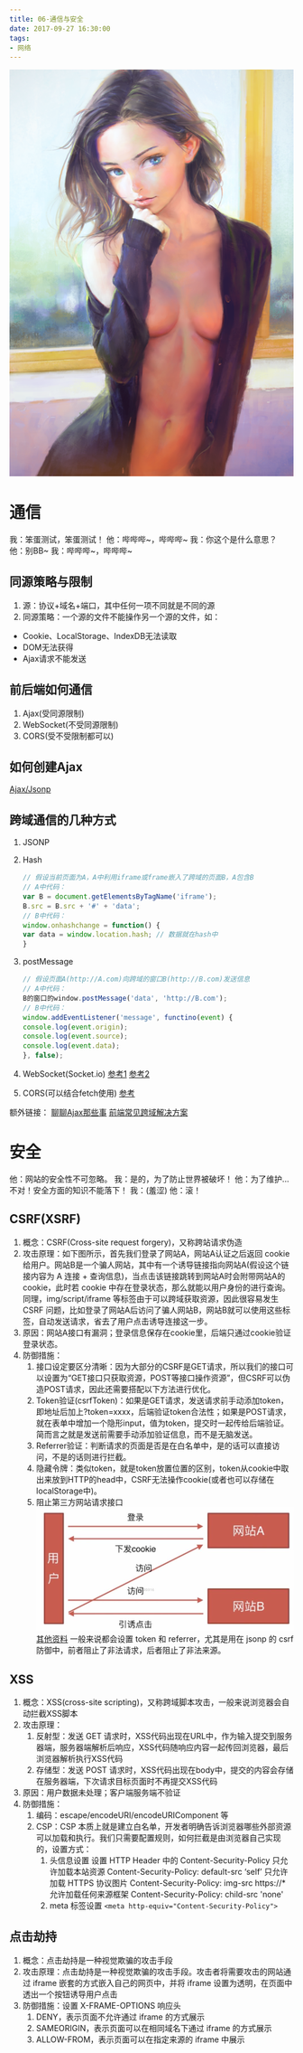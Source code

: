 ```yaml
---
title: 06-通信与安全
date: 2017-09-27 16:30:00
tags:
- 网络
---
```

<img src="/images/index/06.jpg" />
<!--more-->

# 通信

我：笨蛋测试，笨蛋测试！
他：哔哔哔~，哔哔哔~
我：你这个是什么意思？
他：别BB~
我：哔哔哔~，哔哔哔~

## 同源策略与限制

1. 源：协议+域名+端口，其中任何一项不同就是不同的源
2. 同源策略：一个源的文件不能操作另一个源的文件，如：
 * Cookie、LocalStorage、IndexDB无法读取
 * DOM无法获得
 * Ajax请求不能发送

## 前后端如何通信

1. Ajax(受同源限制)
2. WebSocket(不受同源限制)
3. CORS(受不受限制都可以)

## 如何创建Ajax

[Ajax/Jsonp](https://github.com/KokoTa/All-demo/blob/master/other/util.js)

## 跨域通信的几种方式

1. JSONP

2. Hash

    ``` javascript
    // 假设当前页面为A，A中利用iframe或frame嵌入了跨域的页面B，A包含B
    // A中代码：
    var B = document.getElementsByTagName('iframe');
    B.src = B.src + '#' + 'data';
    // B中代码：
    window.onhashchange = function() {
    var data = window.location.hash; // 数据就在hash中
    }
    ```

3. postMessage

    ``` javascript
    // 假设页面A(http://A.com)向跨域的窗口B(http://B.com)发送信息
    // A中代码：
    B的窗口的window.postMessage('data', 'http://B.com');
    // B中代码：
    window.addEventListener('message', functino(event) {
    console.log(event.origin);
    console.log(event.source);
    console.log(event.data);
    }, false);
    ```

4. WebSocket(Socket.io)
    [参考1](http://www.ruanyifeng.com/blog/2017/05/websocket.html)
    [参考2](http://blog.csdn.net/frank_good/article/details/50856585)

5. CORS(可以结合fetch使用)
    [参考](http://www.ruanyifeng.com/blog/2016/04/cors.html)

额外链接：
[聊聊Ajax那些事](https://segmentfault.com/a/1190000006669043)
[前端常见跨域解决方案](https://segmentfault.com/a/1190000011145364)

# 安全

他：网站的安全性不可忽略。
我：是的，为了防止世界被破坏！
他：为了维护...不对！安全方面的知识不能落下！
我：(羞涩)
他：滚！

## CSRF(XSRF)

1. 概念：CSRF(Cross-site request forgery)，又称跨站请求伪造
2. 攻击原理：如下图所示，首先我们登录了网站A，网站A认证之后返回 cookie 给用户。网站B是一个骗人网站，其中有一个诱导链接指向网站A(假设这个链接内容为 A 连接 + 查询信息)，当点击该链接跳转到网站A时会附带网站A的 cookie，此时若 cookie 中存在登录状态，那么就能以用户身份的进行查询。同理，img/script/iframe 等标签由于可以跨域获取资源，因此很容易发生 CSRF 问题，比如登录了网站A后访问了骗人网站B，网站B就可以使用这些标签，自动发送请求，省去了用户点击诱导连接这一步。
3. 原因：网站A接口有漏洞；登录信息保存在cookie里，后端只通过cookie验证登录状态。
4. 防御措施：
   1. 接口设定要区分清晰：因为大部分的CSRF是GET请求，所以我们的接口可以设置为“GET接口只获取资源，POST等接口操作资源”，但CSRF可以伪造POST请求，因此还需要搭配以下方法进行优化。
   2. Token验证(csrfToken)：如果是GET请求，发送请求前手动添加token，即地址后加上?token=xxxx，后端验证token合法性；如果是POST请求，就在表单中增加一个隐形input，值为token，提交时一起传给后端验证。简而言之就是发送前需要手动添加验证信息，而不是无脑发送。
   3. Referrer验证：判断请求的页面是否是在白名单中，是的话可以直接访问，不是的话则进行拦截。
   4. 隐藏令牌：类似token，就是token放置位置的区别，token从cookie中取出来放到HTTP的head中，CSRF无法操作cookie(或者也可以存储在localStorage中)。
   5. 阻止第三方网站请求接口
![CSRF攻击原理](/images/CSRF.jpg)
[其他资料](https://github.com/astaxie/build-web-application-with-golang/blob/master/zh/09.1.md)
一般来说都会设置 token 和 referrer，尤其是用在 jsonp 的 csrf 防御中，前者阻止了非法请求，后者阻止了非法来源。

## XSS

1. 概念：XSS(cross-site scripting)，又称跨域脚本攻击，一般来说浏览器会自动拦截XSS脚本
2. 攻击原理：
   1. 反射型：发送 GET 请求时，XSS代码出现在URL中，作为输入提交到服务器端，服务器端解析后响应，XSS代码随响应内容一起传回浏览器，最后浏览器解析执行XSS代码
   2. 存储型：发送 POST 请求时，XSS代码出现在body中，提交的内容会存储在服务器端，下次请求目标页面时不再提交XSS代码
3. 原因：用户数据未处理；客户端服务端不验证
4. 防御措施：
   1. 编码：escape/encodeURI/encodeURIComponent 等
   2. CSP：CSP 本质上就是建立白名单，开发者明确告诉浏览器哪些外部资源可以加载和执行。我们只需要配置规则，如何拦截是由浏览器自己实现的，设置方式：
      1. 头信息设置
        设置 HTTP Header 中的 Content-Security-Policy
        只允许加载本站资源
        Content-Security-Policy: default-src ‘self’
        只允许加载 HTTPS 协议图片
        Content-Security-Policy: img-src https://*
        允许加载任何来源框架
        Content-Security-Policy: child-src 'none'
      2. meta 标签设置
        `<meta http-equiv="Content-Security-Policy">`

## 点击劫持

1. 概念：点击劫持是一种视觉欺骗的攻击手段
2. 攻击原理：点击劫持是一种视觉欺骗的攻击手段。攻击者将需要攻击的网站通过 iframe 嵌套的方式嵌入自己的网页中，并将 iframe 设置为透明，在页面中透出一个按钮诱导用户点击
3. 防御措施：设置 X-FRAME-OPTIONS 响应头
   1. DENY，表示页面不允许通过 iframe 的方式展示
   2. SAMEORIGIN，表示页面可以在相同域名下通过 iframe 的方式展示
   3. ALLOW-FROM，表示页面可以在指定来源的 iframe 中展示
